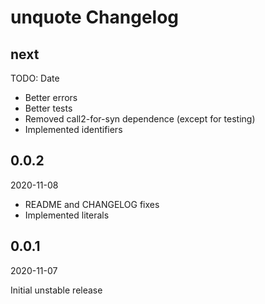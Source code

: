 # unquote Changelog

<!-- markdownlint-disable no-trailing-punctuation -->

## next

TODO: Date

* Better errors
* Better tests
* Removed call2-for-syn dependence (except for testing)
* Implemented identifiers

## 0.0.2

2020-11-08

* README and CHANGELOG fixes
* Implemented literals

## 0.0.1

2020-11-07

Initial unstable release
